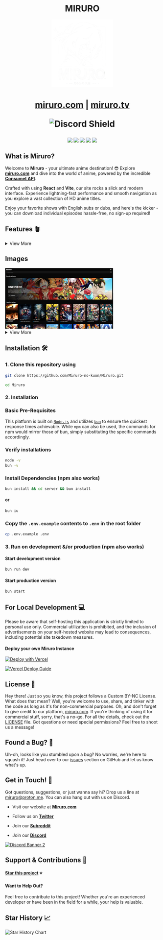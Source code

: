 <h1 align="center">
MIRURO
</h1>

<p align="center">
  <a href="https://www.miruro.com" target="_blank">
    <img src="https://raw.githubusercontent.com/Miruro-no-kuon/Miruro/main/src/assets/miruro-transparent-white.png" alt="Logo" width="200"/>
  </a>
</p>

<h1 align="center">
    <a href="https://www.miruro.com">miruro.com</a> |
    <a href="https://www.miruro.tv">miruro.tv</a>
  <p align="center">
    <img src="https://discordapp.com/api/guilds/1199699127190167643/widget.png?style=shield" alt="Discord Shield"/>
  </p>
</h1>

<p align="center">
  <a href="#"><img src="https://img.shields.io/badge/typescript-%23007acc.svg?style=for-the-badge&logo=typescript&logoColor=%23ffffff"/></a>
  <a href="#"><img src="https://img.shields.io/badge/react-%2320232a.svg?style=for-the-badge&logo=react&logoColor=%2361DAFB"/></a>
  <a href="#"><img src="https://img.shields.io/badge/vite-%239269fe.svg?style=for-the-badge&logo=vite&logoColor=yellow&border"/></a>
  <a href="#"><img src="https://img.shields.io/badge/vercel-%23000000.svg?style=for-the-badge&logo=vercel&logoColor=white"/></a>
  <a href="#"><img src="https://img.shields.io/badge/cloudflare-white.svg?style=for-the-badge&logo=cloudflare&logoColor=orange"/></a>
</p>

## What is Miruro?

Welcome to **Miruro** - your ultimate anime destination! 😎 Explore **[miruro.com](https://www.miruro.com)** and dive into the world of anime, powered by the incredible **[Consumet API](https://github.com/consumet)**.

Crafted with using **React** and **Vite**, our site rocks a slick and modern interface. Experience lightning-fast performance and smooth navigation as you explore a vast collection of HD anime titles.

Enjoy your favorite shows with English subs or dubs, and here's the kicker - you can download individual episodes hassle-free, no sign-up required!

## Features 🪴

<details>
<summary>View More</summary>

### General

- Dub Anime support
- User-friendly interface
- Mobile responsive
- Fast page load
- White/Dark theme
- Continue watching section

### Watch Page

- **Player**
  - Autoplay next episode
  - Skip op/ed button
  - Theater mode

### Coming Soon

- Profile page to see your watch list
- Comment section
- Anilist/MAL login integration

</details>

## Images

<div style="text-align: left;">
  <img src="https://raw.githubusercontent.com/Miruro-no-kuon/.github/main/profile/home-page.webp" alt="Home Page" style="max-width: 70%;" >
  <details>
  <summary>View More</summary>
  <br>
  <img src="https://raw.githubusercontent.com/Miruro-no-kuon/.github/main/profile/splash-page.webp" alt="Splash Page" style="max-width: 70%;">
  <img src="https://raw.githubusercontent.com/Miruro-no-kuon/.github/main/profile/watch-page.webp" alt="Watch Page" style="max-width: 70%;">
  <img src="https://raw.githubusercontent.com/Miruro-no-kuon/.github/main/profile/footer.webp" alt="Footer" style="max-width: 70%;">
  </details>
</div>

## Installation 🛠️

### 1. Clone this repository using

```bash
git clone https://github.com/Miruro-no-kuon/Miruro.git
```

```bash
cd Miruro
```

### 2. Installation

### Basic Pre-Requisites

This platform is built on <a href="https://nodejs.org/">`Node.js`</a> and utilizes <a href="https://bun.sh/">`bun`</a> to ensure the quickest response times achievable. While `npm` can also be used, the commands for npm would mirror those of bun, simply substituting the specific commands accordingly.

### Verify installations

```bash
node -v
bun -v
```

### Install Dependencies (npm also works)

```bash
bun install && cd server && bun install
```

#### or

```bash
bun iu
```

### Copy the `.env.example` contents to `.env` in the root folder

```bash
cp .env.example .env
```

### 3. Run on development &/or production (npm also works)

#### Start development version

```bash
bun run dev
```

#### Start production version

```bash
bun start
```

## For Local Development 💻

Please be aware that self-hosting this application is strictly limited to personal use only. Commercial utilization is prohibited, and the inclusion of advertisements on your self-hosted website may lead to consequences, including potential site takedown measures.

#### Deploy your own Miruro Instance

[![Deploy with Vercel](https://vercel.com/button)](https://vercel.com/new/clone?repository-url=https%3A%2F%2Fgithub.com%2FMiruro-no-kuon%2FMiruro&env=VITE_BACKEND_URL,VITE_SKIP_TIMES,VITE_PROXY_URL,PORT&project-name=miruro&repository-name=miruro)

[![Vercel Deploy Guide](https://github.com/Miruro-no-kuon/Miruro/assets/77152696/98b95343-a15b-4302-92ee-e4910860887e)](https://github.com/Miruro-no-kuon/Miruro/assets/77152696/98b95343-a15b-4302-92ee-e4910860887e)


## License 📝

Hey there! Just so you know, this project follows a Custom BY-NC License. What does that mean? Well, you're welcome to use, share, and tinker with the code as long as it's for non-commercial purposes. Oh, and don't forget to give credit to our platform, [miruro.com](https://www.miruro.com). If you're thinking of using it for commercial stuff, sorry, that's a no-go. For all the details, check out the [LICENSE](LICENSE) file. Got questions or need special permissions? Feel free to shoot us a message!

## Found a Bug? 🐞

Uh-oh, looks like you stumbled upon a bug? No worries, we're here to squash it! Just head over to our [issues](https://github.com/Miruro-no-kuon/Miruro-no-Kuon/issues) section on GitHub and let us know what's up.

## Get in Touch! 📧

Got questions, suggestions, or just wanna say hi? Drop us a line at miruro@proton.me. You can also hang out with us on Discord.

- Visit our website at **[Miruro.com](https://www.miruro.com)**

- Follow us on **[Twitter](https://twitter.com/miruro_official)**

- Join our **[Subreddit](https://www.reddit.com/r/miruro)**

- Join our **[Discord](https://discord.gg/4kfypZ96K4)**

[![Discord Banner 2](https://discordapp.com/api/guilds/1199699127190167643/widget.png?style=banner2)](https://discord.com/invite/4kfypZ96K4)

## Support & Contributions 🤲

#### [Star this project](https://github.com/Miruro-no-kuon/Miruro) ⭐️

#### Want to Help Out?

Feel free to contribute to this project! Whether you're an experienced developer or have been in the field for a while, your help is valuable.

## Star History 📈

<div align="left">
    <img src="https://api.star-history.com/svg?repos=Miruro-no-kuon/Miruro&type=Date" alt="Star History Chart" style="max-width: 70%;" />
</div>
